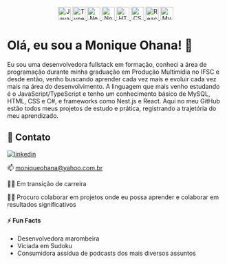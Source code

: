 <p align="center">
  <a href="https://pt.wikipedia.org/wiki/JavaScript" target="_blank">
    <img src="https://cdn.jsdelivr.net/gh/devicons/devicon/icons/javascript/javascript-original.svg" width="30" title="JavaScript"/>
  </a>
  <a href="https://pt.wikipedia.org/wiki/TypeScript" target="_blank">
    <img src="https://cdn.jsdelivr.net/gh/devicons/devicon/icons/typescript/typescript-original.svg" width="30" title="TypeScript"/>
  </a>
  <a href="https://en.wikipedia.org/wiki/NestJS" target="_blank">
    <img src="https://nestjs.com/img/logo-small.svg" width="30" title="NestJS"/>
  </a>
  <a href="https://pt.wikipedia.org/wiki/Node.js" target="_blank">
    <img src="https://cdn.jsdelivr.net/gh/devicons/devicon/icons/nodejs/nodejs-original.svg" width="30" title="Node.js"/>
  </a>
  <a href="https://pt.wikipedia.org/wiki/HTML5" target="_blank">
    <img src="https://cdn.jsdelivr.net/gh/devicons/devicon/icons/html5/html5-original.svg" width="30" title="HTML5"/>
  </a>
  <a href="https://pt.wikipedia.org/wiki/Cascading_Style_Sheets" target="_blank">
    <img src="https://cdn.jsdelivr.net/gh/devicons/devicon/icons/css3/css3-original.svg" width="30" title="CSS3"/>
  </a>
  <a href="https://pt.wikipedia.org/wiki/React_(JavaScript)" target="_blank">
    <img src="https://cdn.jsdelivr.net/gh/devicons/devicon/icons/react/react-original.svg" width="30" title="React"/>
  </a>
  <a href="https://pt.wikipedia.org/wiki/MySQL" target="_blank">
    <img src="https://cdn.jsdelivr.net/gh/devicons/devicon/icons/mysql/mysql-original.svg" width="30" title="MySQL"/>
  </a>
</p>


# Olá, eu sou a Monique Ohana! 👋



Eu sou uma desenvolvedora fullstack em formação, conheci a área de programação durante minha graduação em Produção Multimídia no IFSC e desde então, venho buscando aprender cada vez mais e evoluir cada vez mais na área do desenvolvimento. A linguagem que mais venho estudando é o JavaScript/TypeScript e tenho um conhecimento básico de MySQL, HTML, CSS e C#, e frameworks como Nest.js e React. Aqui no meu GitHub estão todos meus projetos de estudo e prática, registrando a trajetória do meu aprendizado.

## 🔗 Contato
[![linkedin](https://img.shields.io/badge/linkedin-0A66C2?style=for-the-badge&logo=linkedin&logoColor=white)](https://www.linkedin.com/moniqueohana)


📫 moniqueohana@yahoo.com.br


👩‍💻 Em transição de carreira 

👯‍♀️ Procuro colaborar em projetos onde eu possa aprender e colaborar em resultados significativos

#### ⚡️ Fun Facts
- Desenvolvedora marombeira
- Viciada em Sudoku
- Consumidora assídua de podcasts dos mais diversos assuntos
